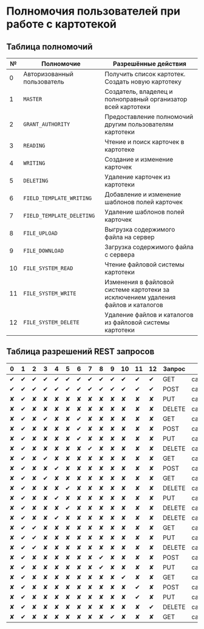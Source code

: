 # Полномочия пользователей при работе с картотекой

## Таблица полномочий

| №  | Полномочие                  | Разрешённые действия                                                              |
|----|-----------------------------|-----------------------------------------------------------------------------------|
| 0  | Авторизованный пользователь | Получить список картотек. Создать новую картотеку                                 |
| 1  | `MASTER`                    | Создатель, владелец и полноправный организатор всей картотеки                     |
| 2  | `GRANT_AUTHORITY`           | Предоставление полномочий другим пользователям картотеки                          |
| 3  | `READING`                   | Чтение и поиск карточек в картотеке                                               |
| 4  | `WRITING`                   | Создание и изменение карточек                                                     |
| 5  | `DELETING`                  | Удаление карточек из картотеки                                                    |
| 6  | `FIELD_TEMPLATE_WRITING`    | Добавление и изменение шаблонов полей карточек                                    |
| 7  | `FIELD_TEMPLATE_DELETING`   | Удаление шаблонов полей карточек                                                  |
| 8  | `FILE_UPLOAD`               | Выгрузка содержимого файла на сервер                                              |
| 9  | `FILE_DOWNLOAD`             | Загрузка содержимого файла с сервера                                              |
| 10 | `FILE_SYSTEM_READ`          | Чтение файловой системы картотеки                                                 |
| 11 | `FILE_SYSTEM_WRITE`         | Изменения в файловой системе картотеки за исключением удаления файлов и каталогов |
| 12 | `FILE_SYSTEM_DELETE`        | Удаление файлов и каталогов из файловой системы картотеки                         |

## Таблица разрешений REST запросов

| 0        | 1        | 2        | 3        | 4        | 5        | 6        | 7        | 8        | 9        | 10       | 11       | 12       | Запрос | Путь                                            |
|----------|----------|----------|----------|----------|----------|----------|----------|----------|----------|----------|----------|----------|--------|-------------------------------------------------|
| &#10004; | &#10004; | &#10004; | &#10004; | &#10004; | &#10004; | &#10004; | &#10004; | &#10004; | &#10004; | &#10004; | &#10004; | &#10004; | GET    | catalog                                         |
| &#10004; | &#10004; | &#10004; | &#10004; | &#10004; | &#10004; | &#10004; | &#10004; | &#10004; | &#10004; | &#10004; | &#10004; | &#10004; | POST   | catalog                                         |
| &#10008; | &#10004; | &#10008; | &#10008; | &#10008; | &#10008; | &#10008; | &#10008; | &#10008; | &#10008; | &#10008; | &#10008; | &#10008; | PUT    | catalog/{catalogId}                             |
| &#10008; | &#10004; | &#10008; | &#10008; | &#10008; | &#10008; | &#10008; | &#10008; | &#10008; | &#10008; | &#10008; | &#10008; | &#10008; | DELETE | catalog/{catalogId}                             |
| &#10008; | &#10004; | &#10008; | &#10004; | &#10008; | &#10008; | &#10004; | &#10008; | &#10008; | &#10008; | &#10008; | &#10008; | &#10008; | GET    | catalog/{catalogId}/field                       |
| &#10008; | &#10004; | &#10008; | &#10008; | &#10008; | &#10008; | &#10004; | &#10008; | &#10008; | &#10008; | &#10008; | &#10008; | &#10008; | POST   | catalog/{catalogId}/field                       |
| &#10008; | &#10004; | &#10008; | &#10008; | &#10008; | &#10008; | &#10004; | &#10008; | &#10008; | &#10008; | &#10008; | &#10008; | &#10008; | PUT    | catalog/{catalogId}/field/{fieldId}             |
| &#10008; | &#10004; | &#10008; | &#10008; | &#10008; | &#10008; | &#10008; | &#10004; | &#10008; | &#10008; | &#10008; | &#10008; | &#10008; | DELETE | catalog/{catalogId}/field/{fieldId}             |
| &#10008; | &#10004; | &#10008; | &#10004; | &#10008; | &#10008; | &#10008; | &#10008; | &#10008; | &#10008; | &#10008; | &#10008; | &#10008; | GET    | catalog/{catalogId}/card                        |
| &#10008; | &#10004; | &#10008; | &#10008; | &#10004; | &#10008; | &#10008; | &#10008; | &#10008; | &#10008; | &#10008; | &#10008; | &#10008; | POST   | catalog/{catalogId}/card                        |
| &#10008; | &#10004; | &#10008; | &#10004; | &#10008; | &#10008; | &#10008; | &#10008; | &#10008; | &#10008; | &#10008; | &#10008; | &#10008; | GET    | catalog/{catalogId}/card/{cardId}               |
| &#10008; | &#10004; | &#10008; | &#10008; | &#10008; | &#10004; | &#10008; | &#10008; | &#10008; | &#10008; | &#10008; | &#10008; | &#10008; | DELETE | catalog/{catalogId}/card/{cardId}               |
| &#10008; | &#10004; | &#10008; | &#10008; | &#10004; | &#10008; | &#10008; | &#10008; | &#10008; | &#10008; | &#10008; | &#10008; | &#10008; | PUT    | catalog/{catalogId}/card/{cardId}/tag           |
| &#10008; | &#10004; | &#10008; | &#10008; | &#10008; | &#10004; | &#10008; | &#10008; | &#10008; | &#10008; | &#10008; | &#10008; | &#10008; | DELETE | catalog/{catalogId}/card/{cardId}/tag           |
| &#10008; | &#10004; | &#10008; | &#10008; | &#10004; | &#10008; | &#10008; | &#10008; | &#10008; | &#10008; | &#10008; | &#10008; | &#10008; | DELETE | catalog/{catalogId}/card/{cardId}/tag/{fieldId} |
| &#10008; | &#10004; | &#10004; | &#10008; | &#10008; | &#10008; | &#10008; | &#10008; | &#10008; | &#10008; | &#10008; | &#10008; | &#10008; | GET    | catalog/{catalogId}/user                        |
| &#10008; | &#10004; | &#10004; | &#10008; | &#10008; | &#10008; | &#10008; | &#10008; | &#10008; | &#10008; | &#10008; | &#10008; | &#10008; | PUT    | catalog/{catalogId}/user                        |
| &#10008; | &#10004; | &#10004; | &#10008; | &#10008; | &#10008; | &#10008; | &#10008; | &#10008; | &#10008; | &#10008; | &#10008; | &#10008; | DELETE | catalog/{catalogId}/user                        |
| &#10008; | &#10004; | &#10008; | &#10008; | &#10008; | &#10008; | &#10008; | &#10008; | &#10004; | &#10008; | &#10008; | &#10008; | &#10008; | POST   | catalog/{catalogId}/upload                      |
| &#10008; | &#10004; | &#10008; | &#10008; | &#10008; | &#10008; | &#10008; | &#10008; | &#10004; | &#10008; | &#10008; | &#10008; | &#10008; | PUT    | catalog/{catalogId}/upload                      |
| &#10008; | &#10004; | &#10008; | &#10008; | &#10008; | &#10008; | &#10008; | &#10008; | &#10008; | &#10008; | &#10004; | &#10008; | &#10008; | GET    | catalog/{catalogId}/fs/{nodeId}                 |
| &#10008; | &#10004; | &#10008; | &#10008; | &#10008; | &#10008; | &#10008; | &#10008; | &#10008; | &#10008; | &#10008; | &#10004; | &#10008; | POST   | catalog/{catalogId}/fs/{nodeId}                 |
| &#10008; | &#10004; | &#10008; | &#10008; | &#10008; | &#10008; | &#10008; | &#10008; | &#10008; | &#10008; | &#10008; | &#10004; | &#10008; | PUT    | catalog/{catalogId}/fs/{nodeId}                 |
| &#10008; | &#10004; | &#10008; | &#10008; | &#10008; | &#10008; | &#10008; | &#10008; | &#10008; | &#10008; | &#10008; | &#10008; | &#10004; | DELETE | catalog/{catalogId}/fs/{nodeId}                 |
| &#10008; | &#10004; | &#10008; | &#10008; | &#10008; | &#10008; | &#10008; | &#10008; | &#10008; | &#10004; | &#10008; | &#10008; | &#10008; | GET    | catalog/{catalogId}/fs/{nodeId}/download        | 